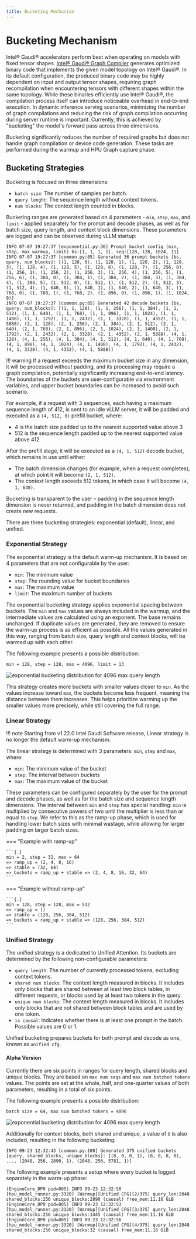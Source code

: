 ```yaml
---
title: Bucketing Mechanism
---
```


# Bucketing Mechanism

Intel® Gaudi® accelerators perform best when operating on models with fixed tensor shapes. [Intel® Gaudi® Graph Compiler](https://docs.habana.ai/en/latest/Gaudi_Overview/Intel_Gaudi_Software_Suite.html#graph-compiler-and-runtime)
generates optimized binary code that implements the given model topology on Intel® Gaudi®. In its default configuration, the produced binary code may be highly dependent on input and output tensor shapes, requiring graph recompilation
when encountering tensors with different shapes within the same topology. While these binaries efficiently use Intel® Gaudi®, the compilation process itself can introduce noticeable overhead in end-to-end execution.
In dynamic inference serving scenarios, minimizing the number of graph compilations and reducing the risk of graph compilation occurring during server runtime is important. Currently, this is achieved by
"bucketing" the model's forward pass across three dimensions.

Bucketing significantly reduces the number of required graphs but does not handle graph compilation or device code generation. These tasks are performed during the warmup and HPU Graph capture phase.

## Bucketing Strategies

Bucketing is focused on three dimensions:

- `batch size`: The number of samples per batch.
- `query lenght`: The sequence length without context tokens.
- `num blocks`: The context length counted in blocks.

Bucketing ranges are generated based on 4 parameters - `min`, `step`, `max`, and `limit` - applied separately for the prompt and decode phases, as well as for batch size, query length, and context block dimensions. These parameters are logged and can be observed during vLLM startup:

```{.}
INFO 07-07 19:27:37 [exponential.py:36] Prompt bucket config (min, step, max_warmup, limit) bs:[1, 1, 1, 1], seq:[128, 128, 1024, 11]
INFO 07-07 19:27:37 [common.py:85] Generated 36 prompt buckets [bs, query, num_blocks]: [(1, 128, 0), (1, 128, 1), (1, 128, 2), (1, 128, 3), (1, 128, 4), (1, 128, 5), (1, 128, 6), (1, 128, 7), (1, 256, 0), (1, 256, 1), (1, 256, 2), (1, 256, 3), (1, 256, 4), (1, 256, 5), (1, 256, 6), (1, 384, 0), (1, 384, 1), (1, 384, 2), (1, 384, 3), (1, 384, 4), (1, 384, 5), (1, 512, 0), (1, 512, 1), (1, 512, 2), (1, 512, 3), (1, 512, 4), (1, 640, 0), (1, 640, 1), (1, 640, 2), (1, 640, 3), (1, 768, 0), (1, 768, 1), (1, 768, 2), (1, 896, 0), (1, 896, 1), (1, 1024, 0)]
INFO 07-07 19:27:37 [common.py:85] Generated 42 decode buckets [bs, query, num_blocks]: [(1, 1, 128), (1, 1, 256), (1, 1, 384), (1, 1, 512), (1, 1, 640), (1, 1, 768), (1, 1, 896), (1, 1, 1024), (1, 1, 1408), (1, 1, 1792), (1, 1, 2432), (1, 1, 3328), (1, 1, 4352), (1, 1, 5888), (2, 1, 128), (2, 1, 256), (2, 1, 384), (2, 1, 512), (2, 1, 640), (2, 1, 768), (2, 1, 896), (2, 1, 1024), (2, 1, 1408), (2, 1, 1792), (2, 1, 2432), (2, 1, 3328), (2, 1, 4352), (2, 1, 5888), (4, 1, 128), (4, 1, 256), (4, 1, 384), (4, 1, 512), (4, 1, 640), (4, 1, 768), (4, 1, 896), (4, 1, 1024), (4, 1, 1408), (4, 1, 1792), (4, 1, 2432), (4, 1, 3328), (4, 1, 4352), (4, 1, 5888)]
```

!!! warning
    If a request exceeds the maximum bucket size in any dimension, it will be processed without padding, and its processing may require a graph compilation, potentially significantly increasing end-to-end latency.
    The boundaries of the buckets are user-configurable via environment variables, and upper bucket boundaries can be increased to avoid such scenario.

For example, if a request with 3 sequences, each having a maximum sequence length of 412, is sent to an idle vLLM server, it will be padded and executed as a `(4, 512, 0)` prefill bucket, where:

- 4 is the batch size padded up to the nearest supported value above 3
- 512 is the sequence length padded up to the nearest supported value above 412

After the prefill stage, it will be executed as a `(4, 1, 512)` decode bucket, which remains in use until either:

- The batch dimension changes (for example, when a request completes), at which point it will become `(2, 1, 512)`.
- The context length exceeds 512 tokens, in which case it will become `(4, 1, 640)`.

Bucketing is transparent to the user – padding in the sequence length dimension is never returned, and padding in the batch dimension does not create new requests.

There are three bucketing strategies: exponential (default), linear, and unified.

### Exponential Strategy

The exponential strategy is the default warm-up mechanism. It is based on 4 parameters that are not configurable by the user:

- `min`: The minimum value
- `step`: The rounding value for bucket boundaries
- `max`: The maximum value
- `limit`: The maximum number of buckets

The exponential bucketing strategy applies exponential spacing between buckets. The `min` and `max` values are always included in the warmup, and the intermediate values are calculated using an exponent. The base remains unchanged. If duplicate values are generated, they are removed to ensure the warm-up process is as efficient as possible. All the values generated in this way, ranging from batch size, query length and context blocks, will be warmed up with each other.

The following example presents a possible distribution:

```{.}
min = 128, step = 128, max = 4096, limit = 13
```

![exponential bucketing distribution for 4096 max query length](../assets/graphs/exponential_bucketing_example.png)

This strategy creates more buckets with smaller values closer to `min`. As the values increase toward `max`, the buckets become less frequent, meaning the distance between them increases. This helps prioritize warming up the smaller values more precisely, while still covering the full range.

### Linear Strategy

!!! note
    Starting from v1.22.0 Intel Gaudi Software release, Linear strategy is no longer the default warm-up mechanism.

The linear strategy is determined with 3 parameters: `min`, `step` and `max`, where:

- `min`: The minimum value of the bucket
- `step`: The interval between buckets
- `max`: The maximum value of the bucket

These parameters can be configured separately by the user for the prompt and decode phases, as well as for the batch size and sequence length dimensions. The interval between `min` and `step` has special handling: `min` is multiplied by consecutive powers of two until the multiplier is less than or equal to `step`. We refer to this as the ramp-up phase, which is used for handling lower batch sizes with minimal wastage, while allowing for larger padding on larger batch sizes.

=== "Example with ramp-up"

    ```{.}
    min = 2, step = 32, max = 64
    => ramp_up = (2, 4, 8, 16)
    => stable = (32, 64)
    => buckets = ramp_up + stable => (2, 4, 8, 16, 32, 64)
    ```

=== "Example without ramp-up"

    ```{.}
    min = 128, step = 128, max = 512
    => ramp_up = ()
    => stable = (128, 256, 384, 512)
    => buckets = ramp_up + stable => (128, 256, 384, 512)
    ```

### Unified Strategy

The unified strategy is a dedicated to Unified Attention. Its buckets are determined by the following non-configurable parameters:

- `query length`: The number of currently processed tokens, excluding context tokens.
- `shared num blocks`: The context length measured in blocks. It includes only blocks that are shared between at least two block tables, in different requests, or blocks used by at least two tokens in the query.
- `unique num blocks`: The context length measured in blocks. It includes only blocks that are not shared between block tables and are used by one token.
- `is causal`: Indicates whether there is at least one prompt in the batch. Possible values are 0 or 1.

Unified bucketing prepares buckets for both prompt and decode as one, known as `unified cfg`.

#### Alpha Version

Currently there are six points in ranges for query length, shared blocks and unique blocks. They are based on `max num seqs` and `max num batched tokens` values. The points are set at the whole, half, and one-quarter values of both parameters, resulting in a total of six points.

The following example presents a possible distribution:

```{.}
batch size = 64, max num batched tokens = 4096
```

![exponential bucketing distribution for 4096 max query length](../assets/graphs/unified_bucketing_example.png)

Additionally for context blocks, both shared and unique, a value of `0` is also included, resulting in the following bucketing:

```{.}
INFO 09-23 12:32:43 [common.py:100] Generated 375 unified buckets [query, shared_blocks, unique_blocks]: [(8, 0, 0, 1), (8, 0, 8, 0), ..., (2048, 256, 2890, 1), (2048, 256, 5781, 1)]
```

The following example presents a setup where every bucket is logged separately in the warm-up phase:

```{.}
(EngineCore_DP0 pid=805) INFO 09-23 12:32:50 [hpu_model_runner.py:3320] [Warmup][Unified CFG][2/375] query_len:2048 shared_blocks:256 unique_blocks:2890 (causal) free_mem:11.16 GiB
(EngineCore_DP0 pid=805) INFO 09-23 12:32:53 [hpu_model_runner.py:3320] [Warmup][Unified CFG][3/375] query_len:2048 shared_blocks:256 unique_blocks:1445 (causal) free_mem:11.16 GiB
(EngineCore_DP0 pid=805) INFO 09-23 12:32:56 [hpu_model_runner.py:3320] [Warmup][Unified CFG][4/375] query_len:2048 shared_blocks:256 unique_blocks:32 (causal) free_mem:11.16 GiB
```

